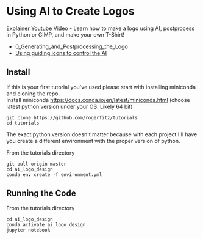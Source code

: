 # Using AI to Create Logos
[Explainer Youtube Video](https://youtu.be/KhmOJzCmu1o) - Learn how to make a logo using AI, postprocess in Python or GIMP, and make your own T-Shirt!
-  0_Generating_and_Postprocessing_the_Logo
-  [Using guiding icons to control the AI](https://youtu.be/sZJ8m4zP8FM)


## Install
If this is your first tutorial you've used please start with installing miniconda and cloning the repo.  
Install miniconda https://docs.conda.io/en/latest/miniconda.html (choose latest python version under your OS. Likely 64 bit)
```
git clone https://github.com/rogerfitz/tutorials
cd tutorials
```
The exact python version doesn't matter because with each project I'll have you create a different environment with the proper version of python.

From the tutorials directory
```
git pull origin master
cd ai_logo_design
conda env create -f environment.yml
```

## Running the Code
From the tutorials directory
```
cd ai_logo_design
conda activate ai_logo_design
jupyter notebook
```